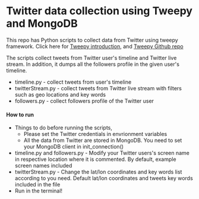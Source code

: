 # Twitter data collection using Tweepy and MongoDB
This repo has Python scripts to collect data from Twitter using tweepy framework. Click here for <a href="http://docs.tweepy.org/en/v3.6.0/getting_started.html"> Tweepy introduction</a>, and <a href="https://github.com/tweepy/tweepy">Tweepy Github repo</a>

The scripts collect tweets from Twitter user's timeline and Twitter live stream. In addition, it dumps all the followers profile in the given user's timeline. 
- timeline.py - collect tweets from user's timeline
- twitterStream.py - collect tweets from Twitter live stream with filters such as geo locations and key words
- followers.py - collect followers profile of the Twitter user

#### How to run
- Things to do before running the scripts,
  - Please set the Twitter credentials in envrionment variables
  - All the data from Twitter are stored in MongoDB. You need to set your MongoDB client in init_connection()
- timeline.py and followers.py - Modify your Twitter users's screen name in respective location where it is commented. By default, example screen names included
- twitterStream.py - Change the lat/lon coordinates and key words list according to you need. Default lat/lon coordinates and tweets key words included in the file
- Run in the terminal!
